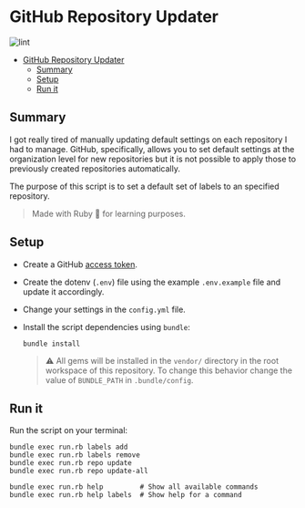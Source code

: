 <!-- omit in toc -->

# GitHub Repository Updater

![lint](https://github.com/angelmadames/github-repo-updater/actions/workflows/rubocop.yml/badge.svg)

<!-- omit in toc -->
- [GitHub Repository Updater](#github-repository-updater)
  - [Summary](#summary)
  - [Setup](#setup)
  - [Run it](#run-it)

## Summary

I got really tired of manually updating default settings on each repository
I had to manage. GitHub, specifically, allows you to set default settings
at the organization level for new repositories but it is not possible to
apply those to previously created repositories automatically.

The purpose of this script is to set a default set of labels
to an specified repository.

> Made with Ruby :gem: for learning purposes.

## Setup

- Create a GitHub [access token](https://github.com/settings/tokens).
- Create the dotenv (`.env`) file using the example `.env.example`
  file and update it accordingly.
- Change your settings in the `config.yml` file.
- Install the script dependencies using `bundle`:

  ```shell
  bundle install
  ```

  > :warning: All gems will be installed in the `vendor/` directory
  > in the root workspace of this repository. To change this behavior
  > change the value of `BUNDLE_PATH` in `.bundle/config`.

## Run it

Run the script on your terminal:

```shell
bundle exec run.rb labels add
bundle exec run.rb labels remove
bundle exec run.rb repo update
bundle exec run.rb repo update-all

bundle exec run.rb help         # Show all available commands
bundle exec run.rb help labels  # Show help for a command
```

